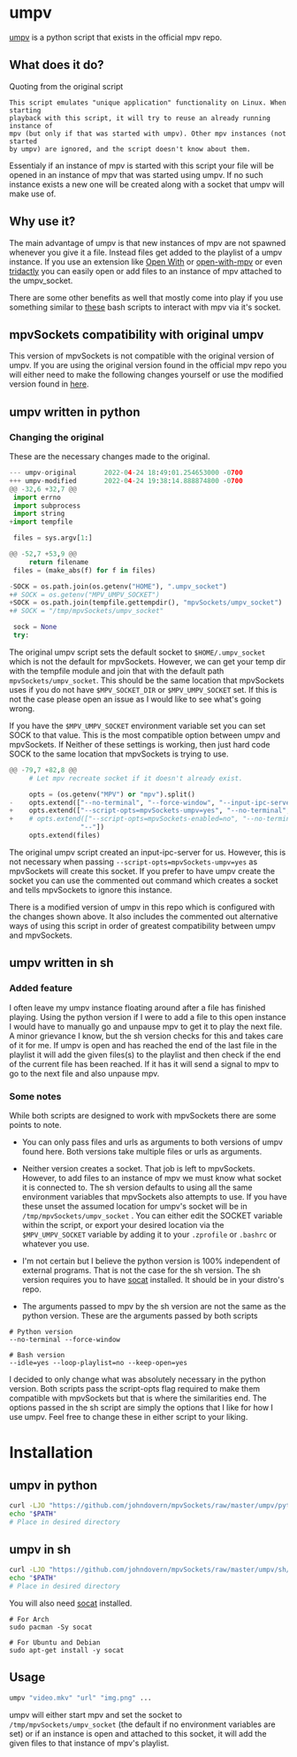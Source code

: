 # umpv
[umpv](https://github.com/mpv-player/mpv/blob/master/TOOLS/umpv) is a python script that exists in the official mpv repo.

## What does it do?
Quoting from the original script

```
This script emulates "unique application" functionality on Linux. When starting
playback with this script, it will try to reuse an already running instance of
mpv (but only if that was started with umpv). Other mpv instances (not started
by umpv) are ignored, and the script doesn't know about them.
```

Essentialy if an instance of mpv is started with this script your file will
be opened in an instance of mpv that was started using umpv. If no such instance
exists a new one will be created along with a socket that umpv will make use of.

## Why use it?
The main advantage of umpv is that new instances of mpv are not spawned
whenever you give it a file. Instead files get added to the playlist of a umpv
instance. If you use an extension like
[Open With](https://github.com/darktrojan/openwith) or
[open-with-mpv](https://github.com/slothspot/open-with-mpv) or even
[tridactly](https://github.com/tridactyl/tridactyl) you can easily open or add
files to an instance of mpv attached to the umpv_socket.

There are some other benefits as well that mostly come into play if you use something similar to [these](https://github.com/johndovern/mpv-sockets) bash scripts to interact with mpv via it's socket.

## mpvSockets compatibility with original umpv
This version of mpvSockets is not compatible with the original version of
umpv. If you are using the original version found in the official mpv repo
you will either need to make the following changes yourself or use the modified
version found in [here](umpv).

## umpv written in python
### Changing the original
These are the necessary changes made to the original.

```python
--- umpv-original       2022-04-24 18:49:01.254653000 -0700
+++ umpv-modified       2022-04-24 19:38:14.888874800 -0700
@@ -32,6 +32,7 @@
 import errno
 import subprocess
 import string
+import tempfile

 files = sys.argv[1:]

@@ -52,7 +53,9 @@
     return filename
 files = (make_abs(f) for f in files)

-SOCK = os.path.join(os.getenv("HOME"), ".umpv_socket")
+# SOCK = os.getenv("MPV_UMPV_SOCKET")
+SOCK = os.path.join(tempfile.gettempdir(), "mpvSockets/umpv_socket")
+# SOCK = "/tmp/mpvSockets/umpv_socket"

 sock = None
 try:
```

The original umpv script sets the default socket to `$HOME/.umpv_socket` which
is not the default for mpvSockets. However, we can get your temp dir with the
tempfile module and join that with the default path `mpvSockets/umpv_socket`.
This should be the same location that mpvSockets uses if you do not have
`$MPV_SOCKET_DIR` or `$MPV_UMPV_SOCKET` set. If this is not the case please
open an issue as I would like to see what's going wrong.

If you have the `$MPV_UMPV_SOCKET` environment variable set you can set SOCK to
that value. This is the most compatible option between umpv and mpvSockets. If
Neither of these settings is working, then just hard code SOCK to the same
location that mpvSockets is trying to use.

```python
@@ -79,7 +82,8 @@
     # Let mpv recreate socket if it doesn't already exist.

     opts = (os.getenv("MPV") or "mpv").split()
-    opts.extend(["--no-terminal", "--force-window", "--input-ipc-server=" + SOCK,
+    opts.extend(["--script-opts=mpvSockets-umpv=yes", "--no-terminal", "--force-window",
+    # opts.extend(["--script-opts=mpvSockets-enabled=no", "--no-terminal", "--force-window", "--input-ipc-server=" + SOCK,
                  "--"])
     opts.extend(files)
```

The original umpv script created an input-ipc-server for us. However, this is
not necessary when passing `--script-opts=mpvSockets-umpv=yes` as mpvSockets
will create this socket. If you prefer to have umpv create the socket you can
use the commented out command which creates a socket and tells mpvSockets to
ignore this instance.

There is a modified version of umpv in this repo which is configured with the
changes shown above. It also includes the commented out alternative ways of
using this script in order of greatest compatibility between umpv and
mpvSockets.

## umpv written in sh
### Added feature
I often leave my umpv instance floating around after a file has finished
playing. Using the python version if I were to add a file to this open instance
I would have to manually go and unpause mpv to get it to play the next file. A
minor grievance I know, but the sh version checks for this and takes care of
it for me. If umpv is open and has reached the end of the last file in the
playlist it will add the given files(s) to the playlist and then check if the
end of the current file has been reached. If it has it will send a signal to
mpv to go to the next file and also unpause mpv.

### Some notes
While both scripts are designed to work with mpvSockets there are some points
to note.

- You can only pass files and urls as arguments to both versions of umpv found
here. Both versions take multiple files or urls as arguments.

- Neither version creates a socket. That job is left to mpvSockets. However, to
add files to an instance of mpv we must know what socket it is connected to.
The sh version defaults to using all the same environment variables that
mpvSockets also attempts to use. If you have these unset the assumed location
for umpv's socket will be in `/tmp/mpvSockets/umpv_socket` . You can either edit the
SOCKET variable within the script, or export your desired location via the
`$MPV_UMPV_SOCKET` variable by adding it to your `.zprofile` or `.bashrc` or
whatever you use.

- I'm not certain but I believe the python version is 100% independent of
external programs. That is not the case for the sh version. The sh version
requires you to have [socat](http://www.dest-unreach.org/socat/) installed. It
should be in your distro's repo.

- The arguments passed to mpv by the sh version are not the same as the python
version. These are the arguments passed by both scripts

```
# Python version
--no-terminal --force-window

# Bash version
--idle=yes --loop-playlist=no --keep-open=yes
```

I decided to only change what was absolutely necessary in the python version.
Both scripts pass the script-opts flag required to make them compatible with
mpvSockets but that is where the similarities end. The options passed in the
sh script are simply the options that I like for how I use umpv. Feel free to
change these in either script to your liking.

# Installation
## umpv in python

```bash
curl -LJO "https://github.com/johndovern/mpvSockets/raw/master/umpv/python/umpv" && chmod a+x umpv
echo "$PATH"
# Place in desired directory
```

## umpv in sh

```bash
curl -LJO "https://github.com/johndovern/mpvSockets/raw/master/umpv/sh/umpv" && chmod a+x umpv
echo "$PATH"
# Place in desired directory
```

You will also need [socat](http://www.dest-unreach.org/socat/) installed.

```
# For Arch
sudo pacman -Sy socat

# For Ubuntu and Debian
sudo apt-get install -y socat
```

## Usage

```bash
umpv "video.mkv" "url" "img.png" ...
```

umpv will either start mpv and set the socket to `/tmp/mpvSockets/umpv_socket`
(the default if no environment variables are set) or if an instance is open and
attached to this socket, it will add the given files to that instance of mpv's
playlist.
